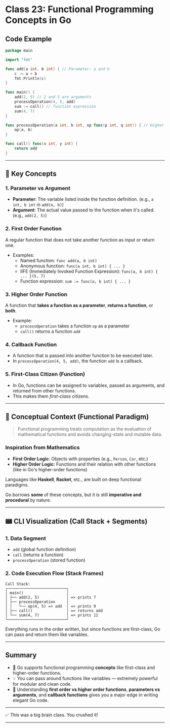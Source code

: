 # Class 23: Functional Programming Concepts in Go

## Code Example
```go
package main

import "fmt"

func add(a int, b int) { // Parameter: a and b
	c := a + b
	fmt.Println(c)
}

func main() {
	add(2, 5) // 2 and 5 are arguments
	processOperation(4, 5, add)
	sum := call() // function expression
	sum(4, 7)
}

func processOperation(a int, b int, op func(p int, q int)) { // Higher order function
	op(a, b)
}

func call() func(x int, y int) {
	return add
}
```

---

## 🧠 Key Concepts

### 1. **Parameter vs Argument**
- **Parameter**: The variable listed inside the function definition. (e.g., `a int, b int` in `add(a, b)`)
- **Argument**: The actual value passed to the function when it's called. (e.g., `add(2, 5)`)

### 2. **First Order Function**
A regular function that does not take another function as input or return one.
- Examples:
  - Named function: `func add(a, b int)`
  - Anonymous function: `func(a int, b int) { ... }`
  - IIFE (Immediately Invoked Function Expression): `func(a, b int) { ... }(5, 7)`
  - Function expression: `sum := func(a, b int) { ... }`

### 3. **Higher Order Function**
A function that **takes a function as a parameter**, **returns a function**, or **both**.
- Example:
  - `processOperation` takes a function `op` as a parameter
  - `call()` returns a function `add`

### 4. **Callback Function**
- A function that is passed into another function to be executed later.
- In `processOperation(4, 5, add)`, the function `add` is a callback.

### 5. **First-Class Citizen (Function)**
- In Go, functions can be assigned to variables, passed as arguments, and returned from other functions.
- This makes them *first-class citizens*.

---

## 🧠 Conceptual Context (Functional Paradigm)

> Functional programming treats computation as the evaluation of mathematical functions and avoids changing-state and mutable data.

### Inspiration from Mathematics
- **First Order Logic**: Objects with properties (e.g., `Person`, `Car`, etc.)
- **Higher Order Logic**: Functions and their relation with other functions (like in Go's higher-order functions)

Languages like **Haskell**, **Racket**, etc., are built on deep functional paradigms.

Go borrows **some** of these concepts, but it is still **imperative and procedural** by nature.

---

## 📟 CLI Visualization (Call Stack + Segments)

### 1. **Data Segment**
- `add` (global function definition)
- `call` (returns a function)
- `processOperation` (stored function)

### 2. **Code Execution Flow (Stack Frames)**
```shell
Call Stack:
┌──────────────────────────┐
│ main()                   │
│ ├── add(2, 5)            │ => prints 7
│ ├── processOperation     │
│ │   └── op(4, 5) => add  │ => prints 9
│ ├── call()               │ => returns add
│ └── sum(4, 7)            │ => prints 11
└──────────────────────────┘
```

Everything runs in the order written, but since functions are first-class, Go can pass and return them like variables.

---

## Summary
- 🌱 Go supports functional programming **concepts** like first-class and higher-order functions.
- 💡 You can pass around functions like variables — extremely powerful for modular and clean code.
- 🧠 Understanding **first order vs higher order functions**, **parameters vs arguments**, and **callback functions** gives you a major edge in writing elegant Go code.

---

✅ This was a big brain class. You crushed it!

---


